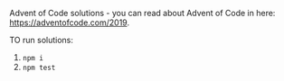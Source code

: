 Advent of Code solutions - you can read about Advent of Code in here: https://adventofcode.com/2019.

TO run solutions:
1. `npm i`
2. `npm test`